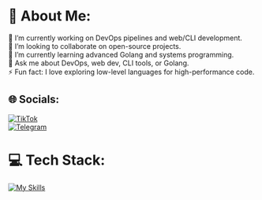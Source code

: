 
# 💫 About Me:
🔭 I’m currently working on DevOps pipelines and web/CLI development.  
👯 I’m looking to collaborate on open-source projects.  
🌱 I’m currently learning advanced Golang and systems programming.  
💬 Ask me about DevOps, web dev, CLI tools, or Golang.  
⚡ Fun fact: I love exploring low-level languages for high-performance code.  

## 🌐 Socials:
[![TikTok](https://img.shields.io/badge/TikTok-%23000000.svg?logo=TikTok&logoColor=white)](https://tiktok.com/@exzensior)  
[![Telegram](https://img.shields.io/badge/Telegram-black.svg?logo=Telegram&logoColor=white)](https://t.me/flameweaverxs)  

# 💻 Tech Stack:
[![My Skills](https://skillicons.dev/icons?i=go,rust,c,zig,typescript,javascript,html,css,react,nextjs,astro,tailwind,vercel,docker,kubernetes,terraform,grafana,neovim,linux,apple,arch,bash,githubactions,git,github,figma&)](https://skillicons.dev)
